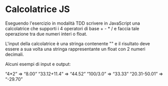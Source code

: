 # Calcolatrice JS

Eseguendo l'esercizio in modalità TDD scrivere in JavaScript una calcolatrice che supporti i 4 operatori di base + - \* / e faccia tale operazione tra due numeri interi o float.

L'input della calcolatrice è una stringa contenente "<valore><operatore><valore>" e il risultato deve essere a sua volta una stringa rappresentante un float con 2 numeri decimali.

Alcuni esempi di input e output:

“4\*2” => “8.00”
“33.12+11.4” => “44.52”
“100/3.0” => “33.33”
“20.31-50.01” => “-29.70”
